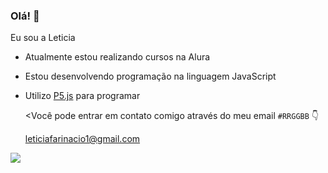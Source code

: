 ### Olá! 🥳

Eu sou a Leticia

- Atualmente estou realizando cursos na Alura
- Estou desenvolvendo programação na linguagem JavaScript
- Utilizo [P5.js](https://editor.p5js.org) para programar

  <Você pode entrar em contato comigo através do meu email `#RRGGBB`  👇

  leticiafarinacio1@gmail.com

![](https://media.tenor.com/8YnKGZJOtaMAAAAi/niko-oneshot.gif)

